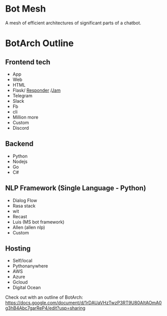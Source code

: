 # Bot Mesh
A mesh of efficient architectures of significant parts of a chatbot.
# **BotArch Outline**


## **Frontend tech**

- App  
- Web  
- HTML  
- Flask/ [Responder](https://github.com/kennethreitz/responder) /[Jam](http://jam-py.com/)  
- Telegram  
- Slack  
- Fb  
- cli  
- Million more  
- Custom  
- Discord


## **Backend**
-   Python    
-   Nodejs
-   Go
-   C#

##   NLP Framework (Single Language - Python)

-   Dialog Flow    
-   Rasa stack
-   wit
-   Recast
-   Luis (MS bot framework)
-   Allen (allen nlp)
-   Custom

## **Hosting**

-   Self/local  
-   Pythonanywhere
-   AWS
-   Azure
-   Gcloud
-   Digital Ocean

Check out with an outline of BotArch:
https://docs.google.com/document/d/1rDAUaVHzTwzP3RT9U80AItAOmA0g3hB4Abc7garReP4/edit?usp=sharing
